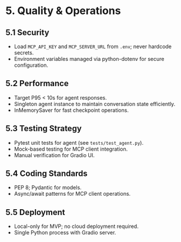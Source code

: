 # 5. Quality & Operations

## 5.1 Security
- Load `MCP_API_KEY` and `MCP_SERVER_URL` from `.env`; never hardcode secrets.
- Environment variables managed via python-dotenv for secure configuration.

## 5.2 Performance
- Target P95 < 10s for agent responses.
- Singleton agent instance to maintain conversation state efficiently.
- InMemorySaver for fast checkpoint operations.

## 5.3 Testing Strategy
- Pytest unit tests for agent (see `tests/test_agent.py`).
- Mock-based testing for MCP client integration.
- Manual verification for Gradio UI.

## 5.4 Coding Standards
- PEP 8; Pydantic for models.
- Async/await patterns for MCP client operations.

## 5.5 Deployment
- Local-only for MVP; no cloud deployment required.
- Single Python process with Gradio server.


